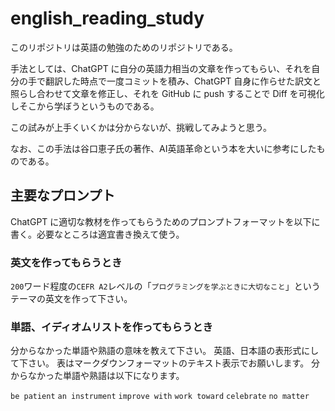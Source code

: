 # english_reading_study

このリポジトリは英語の勉強のためのリポジトリである。

手法としては、ChatGPT に自分の英語力相当の文章を作ってもらい、それを自分の手で翻訳した時点で一度コミットを積み、ChatGPT 自身に作らせた訳文と照らし合わせて文章を修正し、それを GitHub に push することで Diff を可視化しそこから学ぼうというものである。

この試みが上手くいくかは分からないが、挑戦してみようと思う。

なお、この手法は谷口恵子氏の著作、AI英語革命という本を大いに参考にしたものである。

## 主要なプロンプト

ChatGPT に適切な教材を作ってもらうためのプロンプトフォーマットを以下に書く。必要なところは適宜書き換えて使う。

### 英文を作ってもらうとき

`200`ワード程度の`CEFR A2`レベルの「`プログラミングを学ぶときに大切なこと`」というテーマの英文を作って下さい。

### 単語、イディオムリストを作ってもらうとき

分からなかった単語や熟語の意味を教えて下さい。
英語、日本語の表形式にして下さい。
表はマークダウンフォーマットのテキスト表示でお願いします。
分からなかった単語や熟語は以下になります。

`be patient`
`an instrument`
`improve with`
`work toward`
`celebrate`
`no matter`

